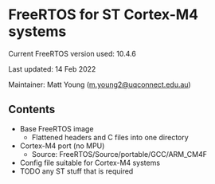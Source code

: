 # FreeRTOS for ST Cortex-M4 systems

Current FreeRTOS version used: 10.4.6

Last updated: 14 Feb 2022

Maintainer: Matt Young (m.young2@uqconnect.edu.au)

## Contents
- Base FreeRTOS image
    - Flattened headers and C files into one directory
- Cortex-M4 port (no MPU)
    - Source: FreeRTOS/Source/portable/GCC/ARM_CM4F
- Config file suitable for Cortex-M4 systems
- TODO any ST stuff that is required
